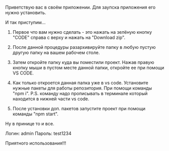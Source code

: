 Приветствую вас в своём приложении. 
Для заупска приложения его нужно установить.

И так приступим...

1. Первое что вам нужно сделать - это нажать на зелёную кнопку "CODE" справа с верху и нажать на "Download zip".

2. После данной процедуры разархивируйте папку в любую пустую другую папку на вашем рабочем столе.

3. Затем откройте папку куда вы поместили проект. Нажав правую кнопку мыши в пустом месте данной папки, откройте ее при помощи VS CODE.

4. Как только откроется данная папка уже в vs code. Установите нужные пакеты для работы репозитория. При помощи команды "npm i". P.S. команду надо прописывать в терминале который находится в нижней части vs code.

5. После установки доп. пакетов запустите проект при помощи команды "npm start".

Ну в принице то и все. 

Логин: admin Пароль: test1234

Приятного использования!!!
